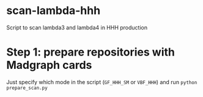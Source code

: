 # scan-lambda-hhh
Script to scan lambda3 and lambda4 in HHH production


# Step 1: prepare repositories with Madgraph cards

Just specify which mode in the script (`GF_HHH_SM` or `VBF_HHH`) and run `python prepare_scan.py`
